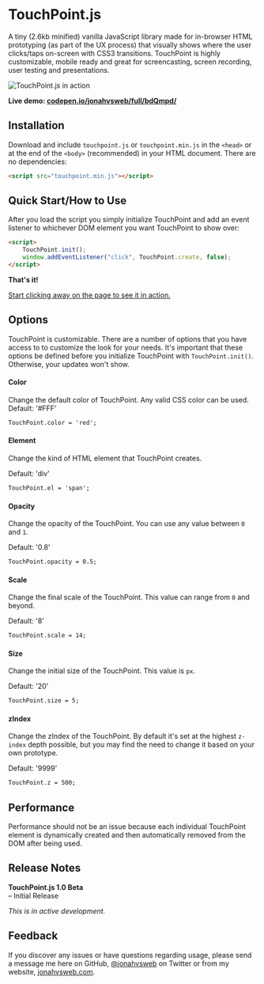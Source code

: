 # TouchPoint.js

A tiny (2.6kb minified) vanilla JavaScript library made for in-browser HTML prototyping (as part of the UX process) that visually shows where the user clicks/taps on-screen with CSS3 transitions. TouchPoint is highly customizable, mobile ready and great for screencasting, screen recording, user testing and presentations.

![TouchPoint.js in action](http://jonahvsweb.com/in-the-lab/lib/touchpoint-js/touchpoint-js.gif "TouchPoint.js in action")

**Live demo: [codepen.io/jonahvsweb/full/bdQmpd/](http://codepen.io/jonahvsweb/full/bdQmpd/)**

## Installation
Download and include `touchpoint.js` or `touchpoint.min.js` in the `<head>` or at the end of the `<body>` (recommended) in your HTML document. There are no dependencies:

```html
<script src="touchpoint.min.js"></script>
```

## Quick Start/How to Use
After you load the script you simply initialize TouchPoint and add an event listener to whichever DOM element you want TouchPoint to show over: 

```html
<script>
	TouchPoint.init();
	window.addEventListener("click", TouchPoint.create, false);
</script>
```

**That's it!**

[Start clicking away on the page to see it in action.](http://jonahvsweb.com/in-the-lab/lib/touchpoint-js/)

## Options
TouchPoint is customizable. There are a number of options that you have access to to customize the look for your needs. It's important that these options be defined before you initialize TouchPoint with `TouchPoint.init()`. Otherwise, your updates won't show.

#### Color
Change the default color of TouchPoint. Any valid CSS color can be used. Default: '#FFF'
```html
TouchPoint.color = 'red';
```

#### Element
Change the kind of HTML element that TouchPoint creates. 

Default: 'div'
```html
TouchPoint.el = 'span';
```

#### Opacity
Change the opacity of the TouchPoint. You can use any value between `0` and `1`. 

Default: '0.8'
```html
TouchPoint.opacity = 0.5;
```

#### Scale
Change the final scale of the TouchPoint. This value can range from `0` and beyond. 

Default: '8'
```html
TouchPoint.scale = 14;
```

#### Size
Change the initial size of the TouchPoint. This value is `px`. 

Default: '20'
```html
TouchPoint.size = 5;
```

#### zIndex
Change the zIndex of the TouchPoint. By default it's set at the highest `z-index` depth possible, but you may find the need to change it based on your own prototype. 

Default: '9999'
```html
TouchPoint.z = 500;
```

## Performance
Performance should not be an issue because each individual TouchPoint element is dynamically created and then automatically removed from the DOM after being used.

## Release Notes
**TouchPoint.js 1.0 Beta**   
– Initial Release       

*This is in active development.*

## Feedback
If you discover any issues or have questions regarding usage, please send a message me here on GitHub, [@jonahvsweb](https://twitter.com/jonahvsweb) on Twitter or from my website, [jonahvsweb.com](http://jonahvsweb.com).